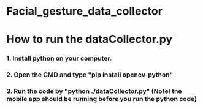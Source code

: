 # Facial_gesture_data_collector

# How to run the dataCollector.py

### 1. Install python on your computer. 
### 2. Open the CMD and type "pip install opencv-python"
### 3. Run the code by "python ./dataCollector.py" (Note! the mobile app should be running before you run the python code)
